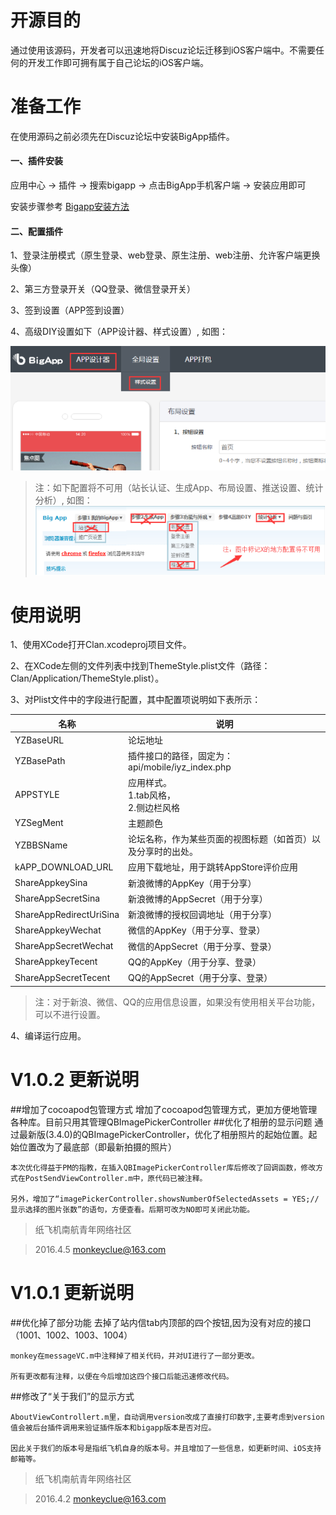# 开源目的

通过使用该源码，开发者可以迅速地将Discuz论坛迁移到iOS客户端中。不需要任何的开发工作即可拥有属于自己论坛的iOS客户端。

# 准备工作

在使用源码之前必须先在Discuz论坛中安装BigApp插件。

#### 一、插件安装

应用中心 -> 插件 -> 搜索bigapp -> 点击BigApp手机客户端 -> 安装应用即可

安装步骤参考 [Bigapp安装方法](http://addon.discuz.com/?@bigapp.plugin.doc/install_step)

#### 二、配置插件

1、登录注册模式（原生登录、web登录、原生注册、web注册、允许客户端更换头像）

2、第三方登录开关（QQ登录、微信登录开关）

3、签到设置（APP签到设置）

4、高级DIY设置如下（APP设计器、样式设置）, 如图：

![BigApp](./screenshots/2.png "BigApp")

> 注：如下配置将不可用（站长认证、生成App、布局设置、推送设置、统计分析）, 如图：
> ![BigApp](./screenshots/1.png "BigApp")

# 使用说明

1、使用XCode打开Clan.xcodeproj项目文件。

2、在XCode左侧的文件列表中找到ThemeStyle.plist文件（路径：Clan/Application/ThemeStyle.plist）。

3、对Plist文件中的字段进行配置，其中配置项说明如下表所示：

|名称|说明|
|--------------------|-------------------------|
|YZBaseURL|论坛地址|
|YZBasePath|插件接口的路径，固定为：api/mobile/iyz_index.php|
|APPSTYLE|应用样式。<br />1.tab风格，<br />2.侧边栏风格|
|YZSegMent|主题颜色|
|YZBBSName|论坛名称，作为某些页面的视图标题（如首页）以及分享时的出处。|
|kAPP_DOWNLOAD_URL|应用下载地址，用于跳转AppStore评价应用|
|ShareAppkeySina|新浪微博的AppKey（用于分享）|
|ShareAppSecretSina|新浪微博的AppSecret（用于分享）|
|ShareAppRedirectUriSina|新浪微博的授权回调地址（用于分享）|
|ShareAppkeyWechat|微信的AppKey（用于分享、登录）|
|ShareAppSecretWechat|微信的AppSecret（用于分享、登录）|
|ShareAppkeyTecent|QQ的AppKey（用于分享、登录）|
|ShareAppSecretTecent|QQ的AppSecret（用于分享、登录）|

> 注：对于新浪、微信、QQ的应用信息设置，如果没有使用相关平台功能，可以不进行设置。

4、编译运行应用。

# V1.0.2 更新说明
##增加了cocoapod包管理方式
	增加了cocoapod包管理方式，更加方便地管理各种库。目前只用其管理QBImagePickerController
##优化了相册的显示问题
	通过最新版(3.4.0)的QBImagePickerController，优化了相册照片的起始位置。起始位置改为了最底部（即最新拍摄的照片）
	
	本次优化得益于PM的指教，在插入QBImagePickerController库后修改了回调函数，修改方式在PostSendViewController.m中，原代码已被注释。
	
	另外，增加了“imagePickerController.showsNumberOfSelectedAssets = YES;//显示选择的图片张数”的语句，方便查看。后期可改为NO即可关闭此功能。

>纸飞机南航青年网络社区

>2016.4.5  monkeyclue@163.com
	
# V1.0.1 更新说明

##优化掉了部分功能
	去掉了站内信tab内顶部的四个按钮,因为没有对应的接口（1001、1002、1003、1004）
	
    monkey在messageVC.m中注释掉了相关代码，并对UI进行了一部分更改。
    
    所有更改都有注释，以便在今后增加这四个接口后能迅速修改代码。


##修改了“关于我们”的显示方式

    AboutViewControllert.m里，自动调用version改成了直接打印数字,主要考虑到version值会被后台插件调用来验证插件版本和bigapp版本是否对应。

    因此关于我们的版本号是指纸飞机自身的版本号。并且增加了一些信息，如更新时间、iOS支持邮箱等。


>纸飞机南航青年网络社区

>2016.4.2  monkeyclue@163.com

